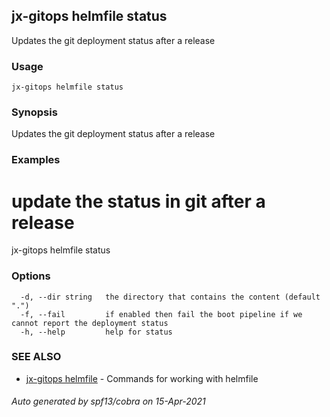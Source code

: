 ## jx-gitops helmfile status

Updates the git deployment status after a release

### Usage

```
jx-gitops helmfile status
```

### Synopsis

Updates the git deployment status after a release

### Examples

  # update the status in git after a release
  jx-gitops helmfile status

### Options

```
  -d, --dir string   the directory that contains the content (default ".")
  -f, --fail         if enabled then fail the boot pipeline if we cannot report the deployment status
  -h, --help         help for status
```

### SEE ALSO

* [jx-gitops helmfile](jx-gitops_helmfile.md)	 - Commands for working with helmfile

###### Auto generated by spf13/cobra on 15-Apr-2021
